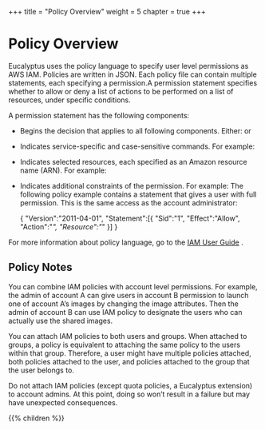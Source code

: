 +++
title = "Policy Overview"
weight = 5
chapter = true
+++


# Policy Overview
Eucalyptus uses the policy language to specify user level permissions as AWS IAM. Policies are written in JSON. Each policy file can contain multiple statements, each specifying a permission.A permission statement specifies whether to allow or deny a list of actions to be performed on a list of resources, under specific conditions. 

A permission statement has the following components: 



* Begins the decision that applies to all following components. Either: or 
* Indicates service-specific and case-sensitive commands. For example: 
* Indicates selected resources, each specified as an Amazon resource name (ARN). For example: 
* Indicates additional constraints of the permission. For example: 
The following policy example contains a statement that gives a user with full permission. This is the same access as the account administrator: 



    {
      "Version":"2011-04-01",
     	"Statement":[{
     	  "Sid":"1",
     	  "Effect":"Allow",
     	  "Action":"*",
     	  "Resource":"*"
     	}]
    }

For more information about policy language, go to the [IAM User Guide](http://docs.amazonwebservices.com/IAM/latest/UserGuide/PermissionsOverview.html) . 


## Policy Notes
You can combine IAM policies with account level permissions. For example, the admin of account A can give users in account B permission to launch one of account A’s images by changing the image attributes. Then the admin of account B can use IAM policy to designate the users who can actually use the shared images. 

You can attach IAM policies to both users and groups. When attached to groups, a policy is equivalent to attaching the same policy to the users within that group. Therefore, a user might have multiple policies attached, both policies attached to the user, and policies attached to the group that the user belongs to. 

Do not attach IAM policies (except quota policies, a Eucalyptus extension) to account admins. At this point, doing so won’t result in a failure but may have unexpected consequences. 



{{% children %}}
